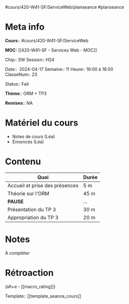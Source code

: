 #cours/420-W41-SF/ServiceWeb/planseance #planseance
# Meta info

**Cours**:: #cours/420-W41-SF/ServiceWeb 

**MOC:** [[420-W41-SF - Services Web - MOC]]

Chip::  <span class="chip cours-2">SW</span> 
Session:: H24

Date::  2024-04-17
Semaine:: 11
Heure:: 16:00 à 18:00  
ClasseNum:: 23

Status:: <span class="chip done">Fait</span>

**Thème**:: ORM + TP3

**Remises**:: <span class="chip na">NA</span>

# Matériel du cours
* Notes de cours (Léa)
* Énnoncés (Léa)
# Contenu
| Quoi                           | Durée |
| ------------------------------ | ----- |
| Accueil et prise des présences | 5 m   |
| Théorie sur l'ORM              | 45 m  |
| **PAUSE**                      | ...   |
| Présentation du TP 3           | 30 m  |
| Appropriation du TP 3          | 20 m  |
# Notes
À compléter

# Rétroaction
(alt+e - [[macro_rating]])

Template:: [[template_seance_cours]]